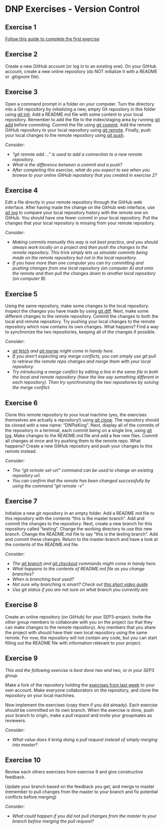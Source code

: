 # DNP Exercises - Version Control

## Exercise 1

[Follow this guide to complete the first exercise](./installation_and_setup/README.md)

## Exercise 2

Create a new GitHub account (or log in to an existing one). On your GitHub account, create a new online repository (do NOT initialize it with a README or .gitignore file).

## Exercise 3

Open a command prompt in a folder on your computer. Turn the directory into a Git repository by initializing a new, empty Git repository in this folder using [git init](https://git-scm.com/docs/git-init). Add a README.md file with some content to your local repository. Remember to add the file to the index/staging area by running [git add](https://git-scm.com/docs/git-add) before commiting. Commit the file using [git commit](https://git-scm.com/docs/git-commit). Add the remote GitHub repository to your local repository using [git remote](https://git-scm.com/docs/git-remote). Finally, push your local changes to the remote repository using [git push](https://git-scm.com/docs/git-push).

*Consider:*

- *"git remote add ..." is used to add a connection to a new remote repository.*
- *What is the difference between a commit and a push?*
- *After completing this exercise, what do you expect to see when you browse to your online GitHub repository that you created in exercise 2?*

## Exercise 4

Edit a file directly in your remote repository through the GitHub web interface. After having made the change on the GitHub web interface, use [git log](https://git-scm.com/docs/git-log) to compare your local repository history with the remote one on GitHub. You should have one fewer commit in your local repository. Pull the changes that your local repository is missing from your remote repository.

*Consider:*

- *Making commits manually this way is not best practice, and you should always work locally on a project and then push the changes to the remote repository. This trick simply lets us simulate commits being made on the remote repository but not in the local repository.*
- *If you have more than one computer you can try committing and pushing changes from one local repository (on computer A) and onto the remote and then pull the changes down to another local repository (on computer B).*

## Exercise 5

Using the same repository, make some changes to the local repository. Inspect the changes you have made by using [git diff](https://git-scm.com/docs/git-diff). Next, make some different changes to the remote repository. Commit the changes to both the local and remote repository. Try pushing your local changes to the remote repository which now contains its own changes. What happens? Find a way to synchronize the two repositories, keeping all of the changes if possible.

*Consider:*

- *[git fetch](https://git-scm.com/docs/git-fetch) and [git merge](https://git-scm.com/docs/git-merge) might come in handy here.*
- *If you aren’t expecting any merge conflicts, you can simply use git pull to retrieve the remote repo changes and merge them with your local repository.*
- *Try introducing a merge conflict by editing a line in the same file in both the local and remote repository (have the line say something different in each repository). Then try synchronizing the two repositories by solving the merge conflict.*

## Exercise 6

Clone this remote repository to your local machine (yes, the exercises themselves are actually a repository!) using [git clone](https://git-scm.com/docs/git-clone). The repository should be cloned with a new name: “DNPisKing”. Next, display all of the commits of the repository in a terminal, each commit being on a single line, using [git log](https://git-scm.com/docs/git-log). Make changes to the README.md file and add a few new files. Commit all changes at once and try pushing them to the remote repo. What happens? Create a new GitHub repository and push your changes to this remote instead.

*Consider:*

- *The “git remote set-url” command can be used to change an existing repository url.*
- *You can confirm that the remote has been changed successfully by using the command “git remote -v”*

## Exercise 7

Initialize a new git repository in an empty folder. Add a README.md file to this repository with the contents “this is the master branch”. Add and commit the changes to the repository. Next, create a new branch for this repository called “testing”. Change the working directory to use this new branch. Change the README.md file to say “this is the testing branch”. Add and commit these changes. Return to the master-branch and have a look at the contents of the README.md file.

*Consider:*

- *The [git branch](https://git-scm.com/docs/git-branch) and [git checkout](https://git-scm.com/docs/git-checkout) commands might come in handy here.*
- *What happens to the contents of README.md file as you change branches?*
- *When is branching best used?*
- *Not sure why branching is smart? Check out [this short video guide](https://www.youtube.com/watch?v=JTE2Fn_sCZs)*
- *Use git status if you are not sure on what branch you currently are.*

## Exercise 8

Create an online repository (on GitHub) for your SEP3-project. Invite the other group members to collaborate with you on the project (so that they can make changes to the remote repository). Any members that you share the project with should have their own local repository using the same remote. For now, the repository will not contain any code, but you can start filling out the README file with information relevant to your project.

## Exercise 9

*This and the following exercise is best done two and two, or in your SEP3 group.*

Make a fork of the repository holding the [exercises from last week](../exercises_04) to your own account. Make everyone collaborators on the repository, and clone the repository on your local machines.

Now implement the exercises (copy them if you did already). Each exercise should be committed on its own branch. When the exercise is done, push your branch to origin, make a *pull request* and invite your groupmates as reviewers.

*Consider:*

- *What value does it bring doing a pull request instead of simply merging into master?*

## Exercise 10

Review each others exercises from exercise 9 and give constructive feedback.

Update your branch based on the feedback you get, and merge to master (remember to pull changes from the master to your branch and fix potential conflicts before merging)

*Consider:*

- *What could happen if you did not pull changes from the master to your branch before merging the pull request?*
